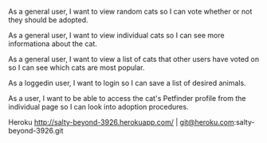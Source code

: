 As a general user, I want to view random cats so I can vote whether or not they should be adopted. 

As a general user, I want to view individual cats so I can see more informationa about the cat. 

As a general user, I want to view a list of cats that other users have voted on so I can see which cats are most popular. 

As a loggedin user, I want to login so I can save a list of desired animals. 

As a user, I want to be able to access the cat's Petfinder profile from the individual page so I can look into adoption procedures. 

Heroku 
http://salty-beyond-3926.herokuapp.com/ | git@heroku.com:salty-beyond-3926.git

